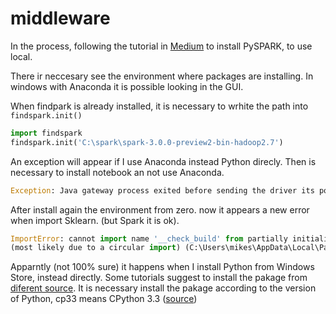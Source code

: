 # middleware

In the process, following the tutorial in [Medium](https://medium.com/@naomi.fridman/install-pyspark-to-run-on-jupyter-notebook-on-windows-4ec2009de21f) to install PySPARK, to use local.

There ir neccesary see the environment where packages are installing. In windows with Anaconda it is possible looking in the GUI.

When findpark is already installed, it is necessary to wrhite the path into ```findspark.init()```

```python
import findspark
findspark.init('C:\spark\spark-3.0.0-preview2-bin-hadoop2.7')
```
An exception will appear if I use Anaconda instead Python direcly. Then is necessary to install notebook an not use Anaconda.
```python
Exception: Java gateway process exited before sending the driver its port number
```
After install again the environment from zero. now it appears a new error when import Sklearn. (but Spark it is ok).
```python
ImportError: cannot import name '__check_build' from partially initialized module 'sklearn'
(most likely due to a circular import) (C:\Users\mikes\AppData\Local\Packages\PythonSoftwareFoundation.Python.3.8_qbz5n2kfra8p0\LocalCache\local-packages\Python38\site-packages\sklearn\__init__.py)
```
Apparntly (not 100% sure) it  happens when I install Python from Windows Store, instead directly.
Some tutorials suggest to install the pakage from [diferent source](https://www.lfd.uci.edu/~gohlke/pythonlibs/#scikit-learn). It is necessary install the pakage  according to the version of Python, cp33 means CPython 3.3 ([source](https://stackoverflow.com/questions/28568070/filename-whl-is-not-supported-wheel-on-this-platform))
